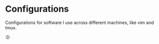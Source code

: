 # Configurations
Configurations for software I use across different machines, like vim and tmux.

:D

